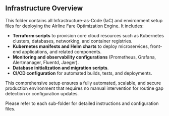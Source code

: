 ## Infrastructure Overview
This folder contains all Infrastructure-as-Code (IaC) and environment setup files for deploying the Airline Fare Optimization Engine. It includes:

- **Terraform scripts** to provision core cloud resources such as Kubernetes clusters, databases, networking, and container registries.
- **Kubernetes manifests and Helm charts** to deploy microservices, front-end applications, and related components.
- **Monitoring and observability configurations** (Prometheus, Grafana, Alertmanager, Fluentd, Jaeger).
- **Database initialization and migration scripts**.
- **CI/CD configuration** for automated builds, tests, and deployments.

This comprehensive setup ensures a fully automated, scalable, and secure production environment that requires no manual intervention for routine gap detection or configuration updates.

Please refer to each sub-folder for detailed instructions and configuration files.
